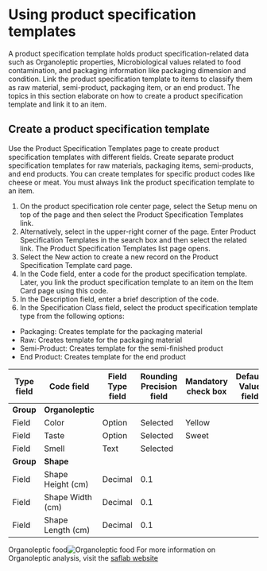 # Using product specification templates
A product specification template holds product specification-related data such as Organoleptic properties, Microbiological values related to food contamination, and packaging information like packaging dimension and condition.
Link the product specification template to items to classify them as raw material, semi-product, packaging item, or an end product.
The topics in this section elaborate on how to create a product specification template and link it to an item.
## Create a product specification template
Use the Product Specification Templates page to create product specification templates with different fields. Create separate product specification templates for raw materials, packaging items, semi-products, and end products. You can create templates for specific product codes like cheese or meat. You must always link the product specification template to an item.
1. On the product specification role center page, select the Setup menu on top of the page and then select the Product Specification Templates link.
2.	Alternatively, select   in the upper-right corner of the page. Enter Product Specification Templates in the search box and then select the related link.
The Product Specification Templates list page opens.
3.	Select the New action to create a new record on the Product Specification Template card page.
4.	In the Code field, enter a code for the product specification template. Later, you link the product specification template to an item on the Item Card page using this code.
5.	In the Description field, enter a brief description of the code.
6.	In the Specification Class field, select the product specification template type from the following options:
-	Packaging: Creates template for the packaging material
-	Raw: Creates template for the packaging material
-	Semi-Product: Creates template for the semi-finished product
-	End Product: Creates template for the end product
	
| Type field | Code field |	Field Type field |	Rounding Precision field | Mandatory check box | Default Value field |
| ------ | ------ | ------ | ------ | ------ | ------ |
| **Group** |	**Organoleptic** |				
| Field |	Color |	Option | Selected |	Yellow |
| Field	 |	Taste |	Option |Selected|Sweet|
| Field|	Smell|	Text	|	Selected	
|**Group**|**Shape**|			
| Field | Shape Height (cm)|	Decimal|	0.1	|	
| Field|	Shape Width (cm)|	Decimal|	0.1	|	
| Field|	Shape Length (cm)|	Decimal|	0.1	|	

Organoleptic food![Organoleptic food](https://safflab.com/wp-content/uploads/2021/11/%D8%AA%D9%82%D9%8A%D9%8A%D9%85-%D8%A7%D9%84%D8%AE%D8%B5%D8%A7%D8%A6%D8%B5-%D8%A7%D9%84%D8%AD%D8%B3%D9%8A%D8%A9-%D9%84%D9%84%D9%85%D9%86%D8%AA%D8%AC%D8%A7%D8%AA-2.jpg)
For more information on Organoleptic analysis, visit the [saflab website](https://safflab.com/en/evaluation-of-the-organoleptic-properties-of-products/)
